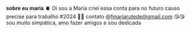 **sobre eu maria**
🫀
Oi sou a Maria criei essa conta para no futuro causo precise para trabalho #2024 💪💪
contato @fmariarutede@gmail.com 😘😘
sou muito simpática, amo fazer amigos e sou dedicada 






